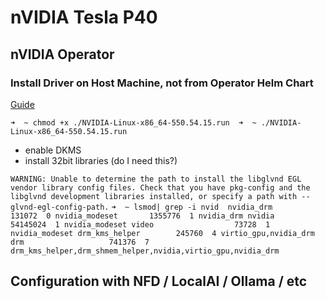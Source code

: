 # nVIDIA Tesla P40

## nVIDIA Operator
### Install Driver on Host Machine, not from Operator Helm Chart

[Guide](https://www.if-not-true-then-false.com/2021/install-nvidia-drivers-on-centos-rhel-rocky-linux/#11-check-is-your-nvidia-card-supported)

`
➜  ~ chmod +x ./NVIDIA-Linux-x86_64-550.54.15.run 
➜  ~ ./NVIDIA-Linux-x86_64-550.54.15.run
`

* enable DKMS
* install 32bit libraries (do I need this?)

`
  WARNING: Unable to determine the path to install the libglvnd EGL vendor library config files. Check that you have pkg-config and the libglvnd development libraries
           installed, or specify a path with --glvnd-egl-config-path.
`
`
➜  ~ lsmod| grep -i nvid 
nvidia_drm            131072  0
nvidia_modeset       1355776  1 nvidia_drm
nvidia              54145024  1 nvidia_modeset
video                  73728  1 nvidia_modeset
drm_kms_helper        245760  4 virtio_gpu,nvidia_drm
drm                   741376  7 drm_kms_helper,drm_shmem_helper,nvidia,virtio_gpu,nvidia_drm
`

## Configuration with NFD / LocalAI / Ollama / etc